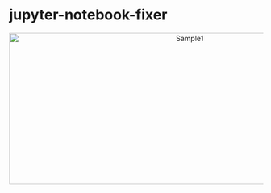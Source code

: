 # jupyter-notebook-fixer

<p align="center">
  <img src="https://i.imgur.com/lalSwBh.png" alt="Sample1" width="700" height="300"/>
</p>
